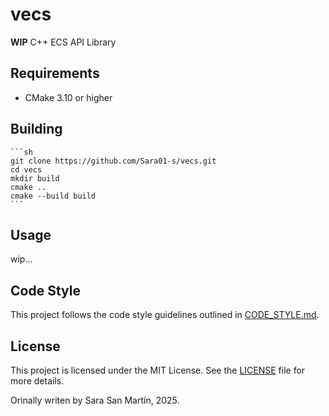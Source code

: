 # vecs

**WIP** C++ ECS API Library

## Requirements

- CMake 3.10 or higher

## Building
    ```sh
    git clone https://github.com/Sara01-s/vecs.git
    cd vecs
    mkdir build
    cmake ..
    cmake --build build
    ```

## Usage

wip...

## Code Style

This project follows the code style guidelines outlined in [CODE_STYLE.md](CODE_STYLE.md).

## License

This project is licensed under the MIT License. See the [LICENSE](LICENSE) file for more details.

Orinally writen by Sara San Martín, 2025.